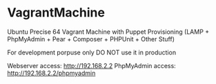 VagrantMachine
==============

Ubuntu Precise 64 Vagrant Machine with Puppet Provisioning (LAMP + PhpMyAdmin + Pear + Composer + PHPUnit + Other Stuff)

For development porpuse only DO NOT use it in production

Webserver access: http://192.168.2.2
PhpMyAdmin access: http://192.168.2.2/phpmyadmin
